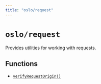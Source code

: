 ```yaml
---
title: "oslo/request"
---
```


# `oslo/request`

Provides utilities for working with requests.

## Functions

- [`verifyRequestOrigin()`](ref:request)
